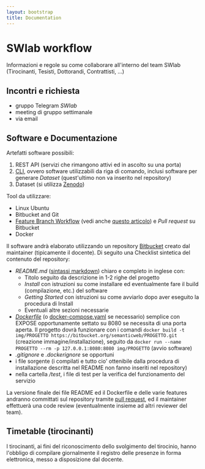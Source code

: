 ```yaml
---
layout: bootstrap
title: Documentation
---
```


SWlab workflow
==============
Informazioni e regole su come collaborare all'interno del team SWlab (Tirocinanti, Tesisti, Dottorandi, Contrattisti, ...)


Incontri e richiesta
----------------
  - gruppo Telegram _SWlab_ 
  - meeting di gruppo settimanale
  - via email

Software e Documentazione
-------------------------
Artefatti software possibili:

  1. REST API (servizi che rimangono attivi ed in ascolto su una porta)
  2. [CLI](https://en.wikipedia.org/wiki/Command-line_interface), ovvero software utilizzabili da riga di comando, inclusi software per generare *Dataset* (quest'ultimo non va inserito nel repository)
  3. Dataset (si utilizza [Zenodo](https://zenodo.org/))

Tool da utilizzare:

  - Linux Ubuntu
  - Bitbucket and Git
  - [Feature Branch Workflow](https://www.atlassian.com/git/tutorials/comparing-workflows/feature-branch-workflow/) (vedi anche [questo articolo](https://gist.github.com/blackfalcon/8428401)) e _Pull request_ su Bitbucket
  - Docker
  
Il software andrà elaborato utilizzando un repository [Bitbucket](https://bitbucket.org/) creato dal maintainer (tipicamente il docente).
Di seguito una Checklist sintetica del contenuto del repository:

  - *README.md* ([sintassi markdown](https://confluence.atlassian.com/bitbucketserver/markdown-syntax-guide-776639995.html)) chiaro e completo in inglese con:
     - Titolo seguito da descrizione in 1-2 righe del progetto
     - *Install* con istruzioni su come installare ed eventualmente fare il build (compilazione, etc.) del software
     - *Getting Started* con istruzioni su come avviarlo dopo aver eseguito la procedura di Install
     - Eventuali altre sezioni necessarie
  - *[Dockerfile](https://docs.docker.com/engine/reference/builder/)* (o [docker-compose.yaml](https://docs.docker.com/compose/compose-file/) se necessario) semplice con EXPOSE opportunamente settato su 8080 se necessita di una porta aperta. Il progetto dovrà funzionare con i comandi `docker build -t img/PROGETTO https://bitbucket.org/semanticweb/PROGETTO.git` (creazione immagine/installazione), seguito da `docker run --name PROGETTO --rm -p 127.0.0.1:8080:8080 img/PROGETTO` (avvio software)
  - *.gitignore* e *.dockerignore* se opportuni
  - i file sorgente (i compilati e tutto cio' ottenibile dalla procedura di installazione descritta nel README non fanno inseriti nel repository)
  - nella cartella */test*, i file di test per la verifica del funzionamento del servizio
  
La versione finale dei file README ed il Dockerfile e delle varie features andranno committati sul repository tramite [pull request](https://www.atlassian.com/git/tutorials/making-a-pull-request/), ed il maintainer effettuerà una code review (eventualmente insieme ad altri reviewer del team).


Timetable (tirocinanti)
-----------------------
I tirocinanti, ai fini del riconoscimento dello svolgimento del tirocinio, hanno l'obbligo di compilare giornalmente il registro delle presenze in forma elettronica, messo a disposizione dal docente.


